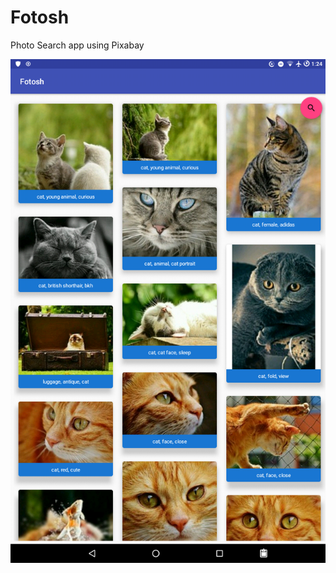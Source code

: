 # Fotosh

Photo Search app using Pixabay

![Screenshot](https://github.com/ferdavs/Fotosh/blob/master/captures/device-2017-07-22-132456.png)
